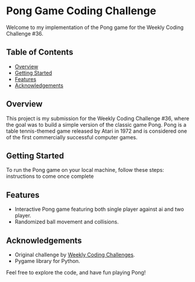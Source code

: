 # Pong Game Coding Challenge

Welcome to my implementation of the Pong game for the Weekly Coding Challenge #36.

## Table of Contents
- [Overview](#overview)
- [Getting Started](#getting-started)
- [Features](#features)
- [Acknowledgements](#acknowledgements)

## Overview
This project is my submission for the Weekly Coding Challenge #36, where the goal was to build a simple version of the classic game Pong. Pong is a table tennis-themed game released by Atari in 1972 and is considered one of the first commercially successful computer games.

## Getting Started
To run the Pong game on your local machine, follow these steps:
instructions to come once complete
<!-- 1. Choose your preferred programming language and development environment.
2. Clone this repository to your local machine.
3. Install the required dependencies (e.g., Pygame for Python).
4. Run the main game file. -->

## Features
- Interactive Pong game featuring both single player against ai and two player.
- Randomized ball movement and collisions.

## Acknowledgements
- Original challenge by [Weekly Coding Challenges](#https://codingchallenges.substack.com/p/coding-challenge-36-pong?utm_source=post-email-title&publication_id=1483213&post_id=138948290&utm_campaign=email-post-title&isFreemail=true&r=30rz1q&utm_medium=email).
- Pygame library for Python.

Feel free to explore the code, and have fun playing Pong!
